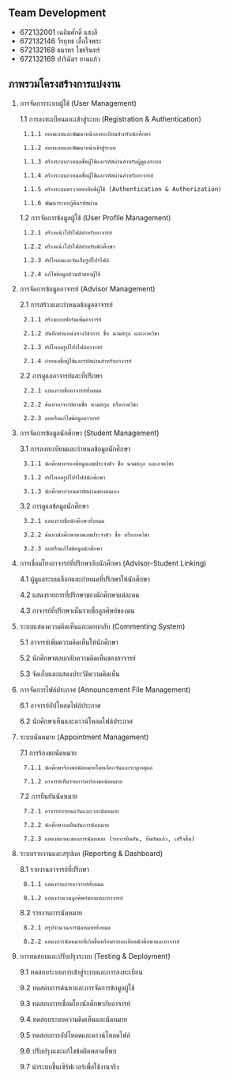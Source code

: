
## Team Development

- 672132001	เฉลิมศักดิ์ แสงลี 
- 672132146	วีรยุทธ เอื้อใจพระ 
- 672132168	ธนาทร ไชยรินทร์ 
- 672132169	ปาริฉัตร ยานแก้ว    


## ภาพรวมโครงสร้างการแบ่งงาน

1. การจัดการระบบผู้ใช้ (User Management)

    1.1 การลงทะเบียนและเข้าสู่ระบบ (Registration & Authentication)

        1.1.1 ออกแบบและพัฒนาหน้าลงทะเบียนสำหรับนักศึกษา

        1.1.2 ออกแบบและพัฒนาหน้าเข้าสู่ระบบ

        1.1.3 สร้างระบบกำหนดชื่อผู้ใช้และรหัสผ่านสำหรับผู้ดูแลระบบ

        1.1.4 สร้างระบบกำหนดชื่อผู้ใช้และรหัสผ่านสำหรับอาจารย์

        1.1.5 สร้างระบบตรวจสอบสิทธิ์ผู้ใช้ (Authentication & Authorization)

        1.1.6 พัฒนาระบบกู้คืนรหัสผ่าน

    1.2 การจัดการข้อมูลผู้ใช้ (User Profile Management)

        1.2.1 สร้างหน้าโปรไฟล์สำหรับอาจารย์

        1.2.2 สร้างหน้าโปรไฟล์สำหรับนักศึกษา

        1.2.3 อัปโหลดและจัดเก็บรูปโปรไฟล์

        1.2.4 แก้ไขข้อมูลส่วนตัวของผู้ใช้

2. การจัดการข้อมูลอาจารย์ (Advisor Management)

    2.1 การสร้างและกำหนดข้อมูลอาจารย์

        2.1.1 สร้างแบบฟอร์มเพิ่มอาจารย์

        2.1.2 บันทึกตำแหน่งทางวิชาการ ชื่อ นามสกุล และภาควิชา

        2.1.3 อัปโหลดรูปโปรไฟล์อาจารย์

        2.1.4 กำหนดชื่อผู้ใช้และรหัสผ่านสำหรับอาจารย์

    2.2 การดูแลอาจารย์และที่ปรึกษา

        2.2.1 แสดงรายชื่ออาจารย์ทั้งหมด

        2.2.2 ค้นหาอาจารย์ตามชื่อ นามสกุล หรือภาควิชา

        2.2.3 ลบหรือแก้ไขข้อมูลอาจารย์

3. การจัดการข้อมูลนักศึกษา (Student Management)

    3.1 การลงทะเบียนและกำหนดข้อมูลนักศึกษา

        3.1.1 นักศึกษากรอกข้อมูลเลขประจำตัว ชื่อ นามสกุล และภาควิชา

        3.1.2 อัปโหลดรูปโปรไฟล์นักศึกษา

        3.1.3 นักศึกษากำหนดรหัสผ่านของตนเอง

    3.2 การดูแลข้อมูลนักศึกษา

        3.2.1 แสดงรายชื่อนักศึกษาทั้งหมด

        3.2.2 ค้นหานักศึกษาตามเลขประจำตัว ชื่อ หรือภาควิชา

        3.2.3 ลบหรือแก้ไขข้อมูลนักศึกษา

4. การเชื่อมโยงอาจารย์ที่ปรึกษากับนักศึกษา (Advisor-Student Linking)

    4.1 ผู้ดูแลระบบเลือกและกำหนดที่ปรึกษาให้นักศึกษา

    4.2 แสดงรายการที่ปรึกษาของนักศึกษาแต่ละคน

    4.3 อาจารย์ที่ปรึกษาเห็นรายชื่อลูกศิษย์ของตน

5. ระบบแสดงความคิดเห็นและตอบกลับ (Commenting System)

    5.1 อาจารย์เพิ่มความคิดเห็นให้นักศึกษา

    5.2 นักศึกษาตอบกลับความคิดเห็นของอาจารย์

    5.3 จัดเก็บและแสดงประวัติความคิดเห็น

6. การจัดการไฟล์ประกาศ (Announcement File Management)

    6.1 อาจารย์อัปโหลดไฟล์ประกาศ

    6.2 นักศึกษาเห็นและดาวน์โหลดไฟล์ประกาศ

7. ระบบนัดหมาย (Appointment Management)

    7.1 การร้องขอนัดหมาย

        7.1.1 นักศึกษาร้องขอนัดหมายโดยเลือกวันและระบุเหตุผล

        7.1.2 อาจารย์เห็นรายการคำร้องขอนัดหมาย

    7.2 การยืนยันนัดหมาย

        7.2.1 อาจารย์กำหนดวันและเวลานัดหมาย

        7.2.2 นักศึกษากดยืนยันการนัดหมาย

        7.2.3 แสดงสถานะของการนัดหมาย (รอการยืนยัน, ยืนยันแล้ว, เสร็จสิ้น)

8. ระบบรายงานและสรุปผล (Reporting & Dashboard)

    8.1 รายงานอาจารย์ที่ปรึกษา

        8.1.1 แสดงรายการอาจารย์ทั้งหมด

        8.1.2 แสดงจำนวนลูกศิษย์ของแต่ละอาจารย์

    8.2 รายงานการนัดหมาย

        8.2.1 สรุปจำนวนการนัดหมายทั้งหมด

        8.2.2 แสดงการนัดหมายที่เกิดขึ้นพร้อมรายละเอียดนักศึกษาและอาจารย์

9. การทดสอบและปรับปรุงระบบ (Testing & Deployment)

    9.1 ทดสอบระบบการเข้าสู่ระบบและการลงทะเบียน

    9.2 ทดสอบการค้นหาและการจัดการข้อมูลผู้ใช้

    9.3 ทดสอบการเชื่อมโยงนักศึกษากับอาจารย์

    9.4 ทดสอบระบบความคิดเห็นและนัดหมาย

    9.5 ทดสอบการอัปโหลดและดาวน์โหลดไฟล์

    9.6 ปรับปรุงและแก้ไขข้อผิดพลาดที่พบ

    9.7 นำระบบขึ้นเซิร์ฟเวอร์เพื่อใช้งานจริง